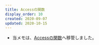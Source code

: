 ```yaml
---
title: Accessの関数
display_order: 10
created: 2020-09-07
updated: 2020-10-15
---
```

- 当メモは、[Accessの関数](https://thinktwice.tech/it/access/function/)へ移管しました。